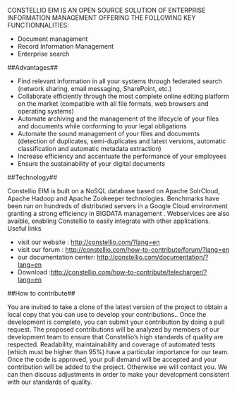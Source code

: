 CONSTELLIO EIM IS AN OPEN SOURCE SOLUTION OF ENTERPRISE INFORMATION MANAGEMENT OFFERING THE FOLLOWING KEY FUNCTIONNALITIES:

* Document management
* Record Information Management
* Enterprise search

##Advantages##
* Find relevant information in all your systems through federated search (network sharing, email messaging, SharePoint, etc.)
* Collaborate efficiently through the most complete online editing platform on the market (compatible with all file formats, web browsers and operating systems)
* Automate archiving and the management of the lifecycle of your files and documents while conforming to your legal obligations
* Automate the sound management of your files and documents (detection of duplicates, semi-duplicates and latest versions, automatic classification and automatic metadata extraction)
* Increase efficiency and accentuate the performance of your employees
* Ensure the sustainability of your digital documents
 
##Technology##

Constellio EIM is built on a NoSQL database based on Apache SolrCloud, Apache Hadoop and Apache Zookeeper technologies. Benchmarks have been run on hundreds of distributed servers in a Google Cloud environment granting a strong efficiency in BIGDATA management . Webservices are also avaible, enabling Constellio to easily integrate with other applications.
Useful links
- visit our website : http://constellio.com/?lang=en
- visit our forum : http://constellio.com/how-to-contribute/forum/?lang=en
-	our documentation center: http://constellio.com/documentation/?lang=en
-	Download :http://constellio.com/how-to-contribute/telecharger/?lang=en

##How to contribute##

You are invited to take a clone of the latest version of the project to obtain a local copy that you can use to develop your contributions.. Once the development is complete, you can submit your contribution by doing a pull request. The proposed contributions will be analyzed by members of our development team to ensure that Constellio’s high standards of quality are respected. Readability, maintainability and coverage of automated tests (which must be higher than 95%) have a particular importance for our team. Once the code is approved, your pull demand will be accepted and your contribution will be added to the project. Otherwise we will contact you. We can then discuss adjustments in order to make your development consistent with our standards of quality.
